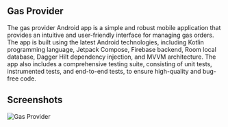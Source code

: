 ## Gas Provider
The gas provider Android app is a simple and robust mobile application that provides an intuitive and user-friendly interface for managing gas orders. The app is built using the latest Android technologies, including Kotlin programming language, Jetpack Compose, Firebase backend, Room local database, Dagger Hilt dependency injection, and MVVM architecture. The app also includes a comprehensive testing suite, consisting of unit tests, instrumented tests, and end-to-end tests, to ensure high-quality and bug-free code.

## Screenshots
![Gas Provider](https://user-images.githubusercontent.com/60019872/224278542-635fbcd4-062a-4c8e-898d-23c2df8befb4.png)
